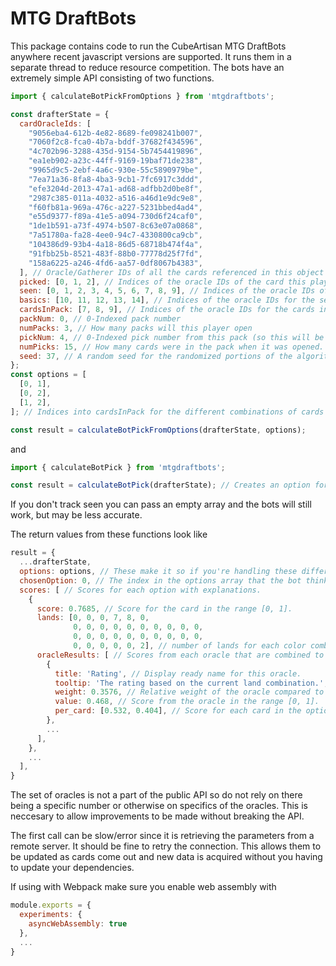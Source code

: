 # MTG DraftBots

This package contains code to run the CubeArtisan MTG DraftBots anywhere
recent javascript versions are supported. It runs them in a separate thread
to reduce resource competition. The bots have an extremely simple API consisting
of two functions.

```javascript
import { calculateBotPickFromOptions } from 'mtgdraftbots';

const drafterState = {
  cardOracleIds: [
    "9056eba4-612b-4e82-8689-fe098241b007",
    "7060f2c8-fca0-4b7a-bddf-37682f434596",
    "4c702b96-3288-435d-9154-5b7454419896",
    "ea1eb902-a23c-44ff-9169-19baf71de238",
    "9965d9c5-2ebf-4a6c-930e-55c5890979be",
    "7ea71a36-8fa8-4ba3-9cb1-7fc6917c3ddd",
    "efe3204d-2013-47a1-ad68-adfbb2d0be8f",
    "2987c385-011a-4032-a516-a46d1e9dc9e8",
    "f60fb81a-969a-476c-a227-5231bbed4ad4",
    "e55d9377-f89a-41e5-a094-730d6f24caf0",
    "1de1b591-a73f-4974-b507-8c63e07a0868",
    "7a51780a-fa28-4ee0-94c7-4330800ca9cb",
    "104386d9-93b4-4a18-86d5-68718b474f4a",
    "91fbb25b-8521-483f-88b0-77778d25f7fd",
    "158a6225-a246-4fd6-aa57-0df8067b4383",
  ], // Oracle/Gatherer IDs of all the cards referenced in this object
  picked: [0, 1, 2], // Indices of the oracle IDs of the card this player has picked so far this draft.
  seen: [0, 1, 2, 3, 4, 5, 6, 7, 8, 9], // Indices of the oracle IDs of all the cards this player has seen this draft, including duplicates.
  basics: [10, 11, 12, 13, 14], // Indices of the oracle IDs for the set of basics the drafter has access to unlimited copies of.
  cardsInPack: [7, 8, 9], // Indices of the oracle IDs for the cards in the current pack.
  packNum: 0, // 0-Indexed pack number
  numPacks: 3, // How many packs will this player open
  pickNum: 4, // 0-Indexed pick number from this pack (so this will be the 5th card they've picked since opening the first pack of the draft).
  numPicks: 15, // How many cards were in the pack when it was opened.
  seed: 37, // A random seed for the randomized portions of the algorithm, best not to use a constant, is reproducible if this is known.
};
const options = [
  [0, 1],
  [0, 2],
  [1, 2],
]; // Indices into cardsInPack for the different combinations of cards the player can pick.

const result = calculateBotPickFromOptions(drafterState, options);
```

and 

```javascript
import { calculateBotPick } from 'mtgdraftbots';

const result = calculateBotPick(drafterState); // Creates an option for each card in the pack on its own.
```

If you don't track seen you can pass an empty array and the bots will still work, but may be less accurate.

The return values from these functions look like

```javascript
result = {
  ...drafterState,
  options: options, // These make it so if you're handling these differently you can track the parameters that were given.
  chosenOption: 0, // The index in the options array that the bot thinks is best.
  scores: [ // Scores for each option with explanations.
	{
	  score: 0.7685, // Score for the card in the range [0, 1].
	  lands: [0, 0, 0, 7, 8, 0,
	          0, 0, 0, 0, 0, 0, 0, 0, 0, 0,
			  0, 0, 0, 0, 0, 0, 0, 0, 0, 0,
			  0, 0, 0, 0, 0, 2], // number of lands for each color combination (you can get the color combinations in canoncial order from the COLOR_COMBINATIONS export).
	  oracleResults: [ // Scores from each oracle that are combined to give the total score. Can be used to show explanations for the descisions.
	    {
		  title: 'Rating', // Display ready name for this oracle.
		  tooltip: 'The rating based on the current land combination.', // Display ready tooltip describing the oracle.
		  weight: 0.3576, // Relative weight of the oracle compared to the other oracles. All are non-negative and sum to 1.
		  value: 0.468, // Score from the oracle in the range [0, 1].
		  per_card: [0.532, 0.404], // Score for each card in the option individually (some oracles don't care about the card in the pack and will only have 1 item here regardless of the number in the option). 
		},
		...
	  ],
	},
	...
  ],
}
```

The set of oracles is not a part of the public API so do not rely on there being a specific number
or otherwise on specifics of the oracles. This is neccesary to allow improvements to be made without
breaking the API.

The first call can be slow/error since it is retrieving the parameters from a remote server. It should
be fine to retry the connection. This allows them to be updated as cards come out and new data is
acquired without you having to update your dependencies.

If using with Webpack make sure you enable web assembly with

```javascript
module.exports = {
  experiments: {
    asyncWebAssembly: true
  },
  ...
}
```